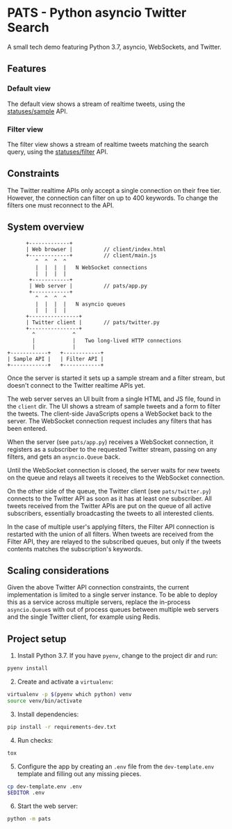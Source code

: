 # PATS - Python asyncio Twitter Search

A small tech demo featuring Python 3.7, asyncio, WebSockets, and Twitter.

## Features

### Default view

The default view shows a stream of realtime tweets,
using the [statuses/sample](https://developer.twitter.com/en/docs/tweets/sample-realtime/api-reference/get-statuses-sample) API.

### Filter view

The filter view shows a stream of realtime tweets matching the search query,
using the [statuses/filter](https://developer.twitter.com/en/docs/tweets/filter-realtime/overview/statuses-filter) API.

## Constraints

The Twitter realtime APIs only accept a single connection on their free tier.
However, the connection can filter on up to 400 keywords.
To change the filters one must reconnect to the API.

## System overview

```
      +-------------+
      | Web browser |          // client/index.html
      +-------------+          // client/main.js
         ^  ^  ^  ^
         |  |  |  |   N WebSocket connections
         |  |  |  |
       +------------+
       | Web server |          // pats/app.py
       +------------+
         ^  ^  ^  ^
         |  |  |  |   N asyncio queues
         |  |  |  |
      +----------------+
      | Twitter client |       // pats/twitter.py
      +----------------+
        ^            ^
        |            |   Two long-lived HTTP connections
        |            |
+------------+   +------------+
| Sample API |   | Filter API |
+------------+   +------------+
```

Once the server is started it sets up a sample stream and a filter stream,
but doesn't connect to the Twitter realtime APIs yet.

The web server serves an UI built from a single HTML and JS file,
found in the `client` dir.
The UI shows a stream of sample tweets and a form to filter the tweets.
The client-side JavaScripts opens a WebSocket back to the server.
The WebSocket connection request includes any filters that has been entered.

When the server (see `pats/app.py`) receives a WebSocket connection,
it registers as a subscriber to the requested Twitter stream,
passing on any filters,
and gets an `asyncio.Queue` back.

Until the WebSocket connection is closed,
the server waits for new tweets on the queue
and relays all tweets it receives to the WebSocket connection.

On the other side of the queue,
the Twitter client (see `pats/twitter.py`) connects to the Twitter API
as soon as it has at least one subscriber.
All tweets received from the Twitter APIs
are put on the queue of all active subscribers,
essentially broadcasting the tweets to all interested clients.

In the case of multiple user's applying filters,
the Filter API connection is restarted with the union of all filters.
When tweets are received from the Filter API,
they are relayed to the subscribed queues,
but only if the tweets contents matches the subscription's keywords.

## Scaling considerations

Given the above Twitter API connection constraints,
the current implementation is limited to a single server instance.
To be able to deploy this as a service across multiple servers,
replace the in-process `asyncio.Queue`s with out of process queues
between multiple web servers and the single Twitter client,
for example using Redis.

## Project setup

1. Install Python 3.7. If you have `pyenv`, change to the project dir and run:

```sh
pyenv install
```

2. Create and activate a `virtualenv`:

```sh
virtualenv -p $(pyenv which python) venv
source venv/bin/activate
```

3. Install dependencies:

```sh
pip install -r requirements-dev.txt
```

4. Run checks:

```sh
tox
```

5. Configure the app by creating an `.env` file from the `dev-template.env`
   template and filling out any missing pieces.

```sh
cp dev-template.env .env
$EDITOR .env
```

6. Start the web server:

```sh
python -m pats
```
